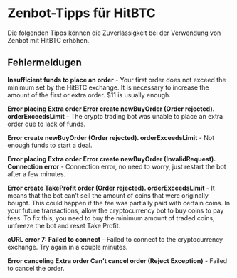 # Zenbot-Tipps für HitBTC

Die folgenden Tipps können die Zuverlässigkeit bei der Verwendung von Zenbot mit HitBTC erhöhen.

## 

## Fehlermeldugen 

__Insufficient funds to place an order__ - Your first order does not exceed the minimum set by the HitBTC exchange. It is necessary to increase the amount of the first or extra order. $11 is usually enough. 

__Error placing Extra order Error create newBuyOrder (Order rejected). orderExceedsLimit__ - The crypto trading bot was unable to place an extra order due to lack of funds.

__Error create newBuyOrder (Order rejected). orderExceedsLimit__ - Not enough funds to start a deal.

__Error placing Extra order Error create newBuyOrder (InvalidRequest). Connection error__ - Connection error, no need to worry, just restart the bot after a few minutes.

__Error create TakeProfit order (Order rejected). orderExceedsLimit__ - It means that the bot can’t sell the amount of coins that were originally bought. This could happen if the fee was partially paid with certain coins. In your future transactions, allow the cryptocurrency bot to buy coins to pay fees. To fix this, you need to buy the minimum amount of traded coins, unfreeze the bot and reset Take Profit.

__cURL error 7: Failed to connect__ - Failed to connect to the cryptocurrency exchange. Try again in a couple minutes.

__Error canceling Extra order Can’t cancel order (Reject Exception)__ - Failed to cancel the order.




